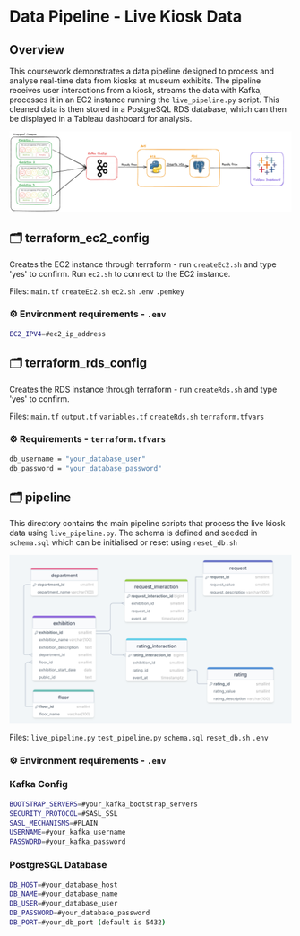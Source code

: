 # **Data Pipeline - Live Kiosk Data**  


## Overview
This coursework demonstrates a data pipeline designed to process and analyse real-time data from kiosks at museum exhibits. The pipeline receives user interactions from a kiosk, streams the data with Kafka, processes it in an EC2 instance running the `live_pipeline.py` script. This cleaned data is then stored in a PostgreSQL RDS database, which can then be displayed in a Tableau dashboard for analysis.


![alt text](architecture_diagram.png)

## 🗂️ terraform_ec2_config
Creates the EC2 instance through terraform - run `createEc2.sh` and type 'yes' to confirm. Run `ec2.sh` to connect to the EC2 instance.

Files: `main.tf` `createEc2.sh` `ec2.sh` `.env` `.pemkey`

### ⚙️ Environment requirements - `.env`
```sh
EC2_IPV4=#ec2_ip_address
```


## 🗂️ terraform_rds_config
Creates the RDS instance through terraform - run `createRds.sh` and type 'yes' to confirm.


Files: `main.tf` `output.tf` `variables.tf` `createRds.sh` `terraform.tfvars`

### ⚙️ Requirements - `terraform.tfvars`
``` sh
db_username = "your_database_user"
db_password = "your_database_password"
```



## 🗂️ pipeline
This directory contains the main pipeline scripts that process the live kiosk data using `live_pipeline.py`. The schema is defined and seeded in `schema.sql` which can be initialised or reset using `reset_db.sh`

![alt text](museum_erd.png)

Files: `live_pipeline.py` `test_pipeline.py` `schema.sql` `reset_db.sh` `.env`


### ⚙️ Environment requirements - `.env`
### Kafka Config
```sh
BOOTSTRAP_SERVERS=#your_kafka_bootstrap_servers
SECURITY_PROTOCOL=#SASL_SSL
SASL_MECHANISMS=#PLAIN
USERNAME=#your_kafka_username
PASSWORD=#your_kafka_password
```
### PostgreSQL Database
```sh
DB_HOST=#your_database_host
DB_NAME=#your_database_name
DB_USER=#your_database_user
DB_PASSWORD=#your_database_password
DB_PORT=#your_db_port (default is 5432)
```